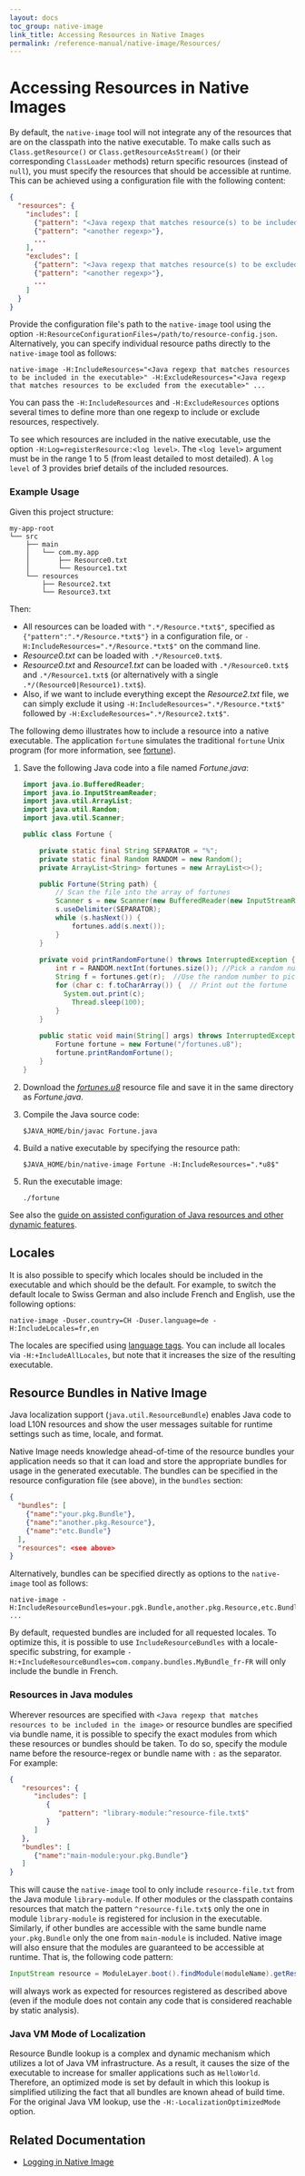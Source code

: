 ```yaml
---
layout: docs
toc_group: native-image
link_title: Accessing Resources in Native Images
permalink: /reference-manual/native-image/Resources/
---
```

# Accessing Resources in Native Images

By default, the `native-image` tool will not integrate any of the resources that are on the classpath into the native executable.
To make calls such as `Class.getResource()` or `Class.getResourceAsStream()` (or their corresponding `ClassLoader` methods) return specific resources (instead of `null`), you must specify the resources that should be accessible at runtime. 
This can be achieved using a configuration file with the following content:

```json
{
  "resources": {
    "includes": [
      {"pattern": "<Java regexp that matches resource(s) to be included in the executable>"},
      {"pattern": "<another regexp>"},
      ...
    ],
    "excludes": [
      {"pattern": "<Java regexp that matches resource(s) to be excluded from the executable>"},
      {"pattern": "<another regexp>"},
      ...
    ]
  }
}
```

Provide the configuration file's path to the `native-image` tool using the option `-H:ResourceConfigurationFiles=/path/to/resource-config.json`.
Alternatively, you can specify individual resource paths directly to the `native-image` tool as follows:

```shell
native-image -H:IncludeResources="<Java regexp that matches resources to be included in the executable>" -H:ExcludeResources="<Java regexp that matches resources to be excluded from the executable>" ...
```
You can pass the `-H:IncludeResources` and `-H:ExcludeResources` options several times to define more than one regexp to include or exclude resources, respectively.

To see which resources are included in the native executable, use the option `-H:Log=registerResource:<log level>`. The `<log level>` argument must be in the range 1 to 5 (from least detailed to most detailed). A `log level` of 3 provides brief details of the included resources.

### Example Usage

Given this project structure:
```
my-app-root
└── src
    ├── main
    │   └── com.my.app
    │       ├── Resource0.txt
    │       └── Resource1.txt
    └── resources
        ├── Resource2.txt
        └── Resource3.txt
```
Then:

* All resources can be loaded with `".*/Resource.*txt$"`, specified as `{"pattern":".*/Resource.*txt$"}` in a configuration file, or `-H:IncludeResources=".*/Resource.*txt$"` on the command line.
* _Resource0.txt_ can be loaded with `.*/Resource0.txt$`.
* _Resource0.txt_ and _Resource1.txt_ can be loaded with `.*/Resource0.txt$` and `.*/Resource1.txt$`
 (or alternatively with a single `.*/(Resource0|Resource1).txt$`).
* Also, if we want to include everything except the _Resource2.txt_ file, we can simply exclude it using `-H:IncludeResources=".*/Resource.*txt$"` followed by `-H:ExcludeResources=".*/Resource2.txt$"`.

The following demo illustrates how to include a resource into a native executable. The application `fortune` simulates the traditional `fortune` Unix program (for more information, see [fortune](https://en.wikipedia.org/wiki/Fortune_(Unix))).

1. Save the following Java code into a file named _Fortune.java_:

    ```java
    import java.io.BufferedReader;
    import java.io.InputStreamReader;
    import java.util.ArrayList;
    import java.util.Random;
    import java.util.Scanner;

    public class Fortune {

        private static final String SEPARATOR = "%";
        private static final Random RANDOM = new Random();
        private ArrayList<String> fortunes = new ArrayList<>();

        public Fortune(String path) {
            // Scan the file into the array of fortunes
            Scanner s = new Scanner(new BufferedReader(new InputStreamReader(this.getClass().getResourceAsStream(path))));
            s.useDelimiter(SEPARATOR);
            while (s.hasNext()) {
                fortunes.add(s.next());
            }
        }
        
        private void printRandomFortune() throws InterruptedException {
            int r = RANDOM.nextInt(fortunes.size()); //Pick a random number
            String f = fortunes.get(r);  //Use the random number to pick a random fortune
            for (char c: f.toCharArray()) {  // Print out the fortune
              System.out.print(c);
                Thread.sleep(100); 
            }
        }
      
        public static void main(String[] args) throws InterruptedException {
            Fortune fortune = new Fortune("/fortunes.u8");
            fortune.printRandomFortune();
        }
    }
    ```

2. Download the [_fortunes.u8_](https://github.com/oracle/graal/blob/3ed4a7ebc5004c51ae310e48be3828cd7c7802c2/docs/reference-manual/native-image/assets/fortunes.u8) resource file and save it in the same directory as _Fortune.java_.

3. Compile the Java source code:

    ```shell
    $JAVA_HOME/bin/javac Fortune.java
    ```

4. Build a native executable by specifying the resource path:

    ```shell
    $JAVA_HOME/bin/native-image Fortune -H:IncludeResources=".*u8$"
    ```

5. Run the executable image: 

    ```shell
    ./fortune
    ```

See also the [guide on assisted configuration of Java resources and other dynamic features](BuildConfiguration.md#assisted-configuration-of-native-image-builds).

## Locales

It is also possible to specify which locales should be included in the executable and which should be the default.
For example, to switch the default locale to Swiss German and also include French and English, use the following  options:
```shell
native-image -Duser.country=CH -Duser.language=de -H:IncludeLocales=fr,en
```
The locales are specified using [language tags](https://docs.oracle.com/javase/tutorial/i18n/locale/matching.html). You can include all
locales via ``-H:+IncludeAllLocales``, but note that it increases the size of the resulting
executable.

## Resource Bundles in Native Image

Java localization support (`java.util.ResourceBundle`) enables Java code to load L10N resources and show the user messages suitable for runtime settings such as time, locale, and format.

Native Image needs knowledge ahead-of-time of the resource bundles your application needs so that it can load and store the appropriate bundles for usage in the generated executable.
The bundles can be specified in the resource configuration file (see above), in the `bundles` section:

```json
{
  "bundles": [
    {"name":"your.pkg.Bundle"},
    {"name":"another.pkg.Resource"},
    {"name":"etc.Bundle"}
  ],
  "resources": <see above>
}
```

Alternatively, bundles can be specified directly as options to the `native-image` tool as follows:
```shell
native-image -H:IncludeResourceBundles=your.pgk.Bundle,another.pkg.Resource,etc.Bundle ...
```
By default, requested bundles are included for all requested locales.
To optimize this, it is possible to use `IncludeResourceBundles` with a locale-specific substring, for example `-H:+IncludeResourceBundles=com.company.bundles.MyBundle_fr-FR` will only include the bundle in French.

### Resources in Java modules

Wherever resources are specified with `<Java regexp that matches resources to be included in the image>` or resource bundles are specified via bundle name, it is possible to specify the exact modules from which these resources or bundles should be taken. To do so, specify the module name before the resource-regex or bundle name with `:` as the separator. For example:

```json
{
   "resources": {
      "includes": [
         {
            "pattern": "library-module:^resource-file.txt$"
         }
      ]
   },
   "bundles": [
      {"name":"main-module:your.pkg.Bundle"}
   ]
}
```

This will cause the `native-image` tool to only include `resource-file.txt` from the Java module `library-module`. If other modules or the classpath contains resources that match the pattern `^resource-file.txt$` only the one in module `library-module` is registered for inclusion in the executable. Similarly, if other bundles are accessible with the same bundle name `your.pkg.Bundle` only the one from `main-module` is included. Native image will also ensure that the modules are guaranteed to be accessible at runtime. That is, the following code pattern:
```java
InputStream resource = ModuleLayer.boot().findModule(moduleName).getResourceAsStream(resourcePath);
```
will always work as expected for resources registered as described above (even if the module does not contain any code that is considered reachable by static analysis).

### Java VM Mode of Localization

Resource Bundle lookup is a complex and dynamic mechanism which utilizes a lot of Java VM infrastructure.
As a result, it causes the size of the executable to increase for smaller applications such as `HelloWorld`.
Therefore, an optimized mode is set by default in which this lookup is simplified utilizing the fact that all bundles are known ahead of build time.
For the original Java VM lookup, use the `-H:-LocalizationOptimizedMode` option.

## Related Documentation
* [Logging in Native Image](Logging.md)
